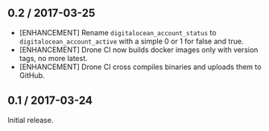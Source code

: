 ## 0.2 / 2017-03-25

* [ENHANCEMENT] Rename `digitalocean_account_status` to `digitalocean_account_active` 
with  a simple 0 or 1 for false and true.
* [ENHANCEMENT] Drone CI now builds docker images only with version tags, no more latest.
* [ENHANCEMENT] Drone CI cross compiles binaries and uploads them to GitHub.
## 0.1 / 2017-03-24

Initial release.
